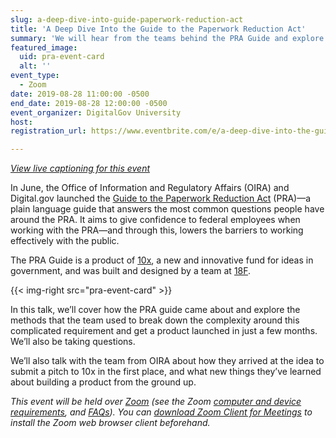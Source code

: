 ```yaml
---
slug: a-deep-dive-into-guide-paperwork-reduction-act
title: 'A Deep Dive Into the Guide to the Paperwork Reduction Act'
summary: 'We will hear from the teams behind the PRA Guide and explore why and how it was built, the methods they used, and what the team is doing to ensure a sustainable path for the future&#46;'
featured_image:
  uid: pra-event-card
  alt: ''
event_type:
  - Zoom
date: 2019-08-28 11:00:00 -0500
end_date: 2019-08-28 12:00:00 -0500
event_organizer: DigitalGov University
host:
registration_url: https://www.eventbrite.com/e/a-deep-dive-into-the-guide-to-the-paperwork-reduction-act-registration-66215553503

---
```

*[View live captioning for this event](https://www.captionedtext.com/client/event.aspx?EventID=4112832&CustomerID=321)*

In June, the Office of Information and Regulatory Affairs (OIRA) and Digital.gov launched the [Guide to the Paperwork Reduction Act](https://pra.digital.gov/) (PRA)—a plain language guide that answers the most common questions people have around the PRA. It aims to give confidence to federal employees when working with the PRA—and through this, lowers the barriers to working effectively with the public.

The PRA Guide is a product of [10x](https://10x.gsa.gov/), a new and innovative fund for ideas in government, and was built and designed by a team at [18F](https://www.18f.gov/).

{{< img-right src="pra-event-card" >}}

In this talk, we’ll cover how the PRA guide came about and explore the methods that the team used to break down the complexity around this complicated requirement and get a product launched in just a few months. We’ll also be taking questions.

We’ll also talk with the team from OIRA about how they arrived at the idea to submit a pitch to 10x in the first place, and what new things they’ve learned about building a product from the ground up.

*This event will be held over [Zoom](https://www.zoom.us/) (see the Zoom [computer and device requirements](https://support.zoom.us/hc/en-us/articles/201362023-System-Requirements-for-PC-Mac-and-Linux), and [FAQs](https://support.zoom.us/hc/en-us/sections/200277708-Frequently-Asked-Questions)). You can [download Zoom Client for Meetings](https://zoom.us/download#client_4meeting) to install the Zoom web browser client beforehand.*
